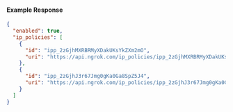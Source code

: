 <!-- Code generated for API Clients. DO NOT EDIT. -->

#### Example Response

```json
{
  "enabled": true,
  "ip_policies": [
    {
      "id": "ipp_2zGjhMXRBRMyXDakUKsYkZXm2mO",
      "uri": "https://api.ngrok.com/ip_policies/ipp_2zGjhMXRBRMyXDakUKsYkZXm2mO"
    },
    {
      "id": "ipp_2zGjhJ3r67Jmg0gKa0Ga8SpZ5J4",
      "uri": "https://api.ngrok.com/ip_policies/ipp_2zGjhJ3r67Jmg0gKa0Ga8SpZ5J4"
    }
  ]
}
```

